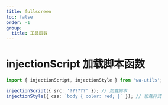```yaml
---
title: fullscreen
toc: false
order: -1
group:
  title: 工具函数
---
```


# injectionScript 加载脚本函数

```typescript
import { injectionScript, injectionStyle } from 'wa-utils';

injectionScript({ src: '??????' }); // 加载脚本
injectionStyle({ css: `body { color: red; }` }); // 加载样式
```
